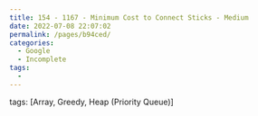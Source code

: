 ```yaml
---
title: 154 - 1167 - Minimum Cost to Connect Sticks - Medium
date: 2022-07-08 22:07:02
permalink: /pages/b94ced/
categories:
  - Google
  - Incomplete
tags:
  - 
---
```

tags: [Array, Greedy, Heap (Priority Queue)]